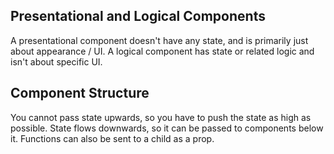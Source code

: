 ## Presentational and Logical Components
A presentational component doesn't have any state, and is primarily just about appearance / UI.
A logical component has state or related logic and isn't about specific UI.

## Component Structure
You cannot pass state upwards, so you have to push the state as high as possible. State flows downwards, so it can be passed to components below it. Functions can also be sent to a child as a prop. 